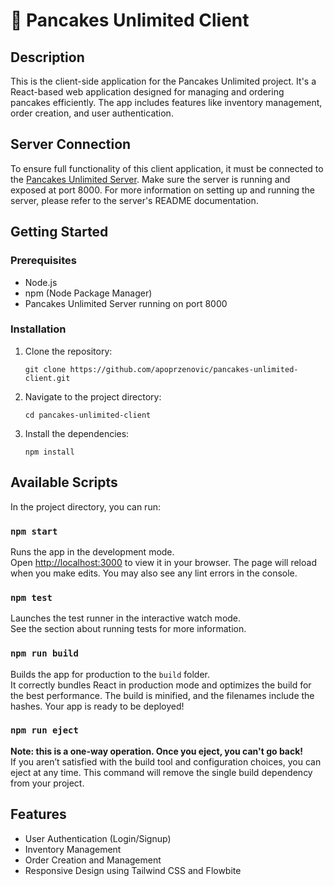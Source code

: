 # 🥞 Pancakes Unlimited Client

## Description
This is the client-side application for the Pancakes Unlimited project. It's a React-based web application designed for managing and ordering pancakes efficiently. The app includes features like inventory management, order creation, and user authentication.

## Server Connection
To ensure full functionality of this client application, it must be connected to the [Pancakes Unlimited Server](https://github.com/apoprzenovic/pu-server). Make sure the server is running and exposed at port 8000. For more information on setting up and running the server, please refer to the server's README documentation.

## Getting Started

### Prerequisites
- Node.js
- npm (Node Package Manager)
- Pancakes Unlimited Server running on port 8000

### Installation
1. Clone the repository:
   ```
   git clone https://github.com/apoprzenovic/pancakes-unlimited-client.git
   ```
2. Navigate to the project directory:
   ```
   cd pancakes-unlimited-client
   ```
3. Install the dependencies:
   ```
   npm install
   ```

## Available Scripts

In the project directory, you can run:

### `npm start`
Runs the app in the development mode.\
Open [http://localhost:3000](http://localhost:3000) to view it in your browser. The page will reload when you make edits. You may also see any lint errors in the console.

### `npm test`
Launches the test runner in the interactive watch mode.\
See the section about running tests for more information.

### `npm run build`
Builds the app for production to the `build` folder.\
It correctly bundles React in production mode and optimizes the build for the best performance. The build is minified, and the filenames include the hashes. Your app is ready to be deployed!

### `npm run eject`
**Note: this is a one-way operation. Once you eject, you can't go back!**\
If you aren’t satisfied with the build tool and configuration choices, you can eject at any time. This command will remove the single build dependency from your project.

## Features
- User Authentication (Login/Signup)
- Inventory Management
- Order Creation and Management
- Responsive Design using Tailwind CSS and Flowbite
